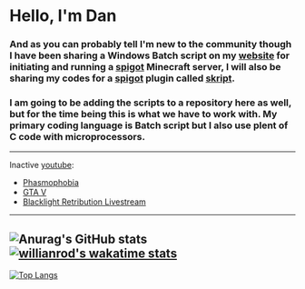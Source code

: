 # Hello, I'm Dan 
### And as you can probably tell I'm new to the community though I have been sharing a Windows Batch script on my [website][website] for initiating and running a [spigot][Spigot] Minecraft server, I will also be sharing my codes for a [spigot][Spigot] plugin called [skript][Skript].

### I am going to be adding the scripts to a repository here as well, but for the time being this is what we have to work with. My primary coding language is Batch script but I also use plent of C code with microprocessors.
---
Inactive [youtube][Youtube]:
<!-- YOUTUBE:START -->
- [Phasmophobia](https://www.youtube.com/watch?v=50y1qUDf7K0)
- [GTA V](https://www.youtube.com/watch?v=RiXR2d591XA)
- [Blacklight Retribution Livestream](https://www.youtube.com/watch?v=mIqi1Ih45rc)
<!-- YOUTUBE:END -->
---

<!-- Blog: -->
<!-- BLOG:START -->
<!-- BLOG:END -->

<!--- -->
![Anurag's GitHub stats](https://github-readme-stats.vercel.app/api?username=mk5912&show_icons=true&theme=dark) [![willianrod's wakatime stats](https://github-readme-stats.vercel.app/api/wakatime?username=mk5912&theme=dark)](https://github.com/anuraghazra/github-readme-stats)
---
[![Top Langs](https://github-readme-stats.vercel.app/api/top-langs/?username=mk5912&show_icons=true&theme=dark)](https://github.com/anuraghazra/github-readme-stats)

[website]: (https://www.myeasyserver.xyz/)
[youtube]: (https://www.youtube.com/channel/UCt04NKIHCuVgYeE8-V6K9ww)
[spigot]: (https://www.spigotmc.org/)
[skript]: (https://www.skuinty.com/downloads)